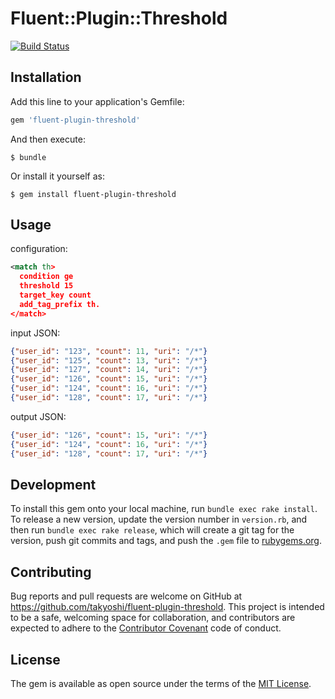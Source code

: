 # Fluent::Plugin::Threshold
[![Build Status](https://travis-ci.org/takyoshi/fluent-plugin-threshold.svg?branch=master)](https://travis-ci.org/takyoshi/fluent-plugin-threshold)

## Installation

Add this line to your application's Gemfile:

```ruby
gem 'fluent-plugin-threshold'
```

And then execute:

    $ bundle

Or install it yourself as:

    $ gem install fluent-plugin-threshold

## Usage

configuration:
```xml
<match th>
  condition ge
  threshold 15
  target_key count
  add_tag_prefix th.
</match>
```


input JSON:
```json
{"user_id": "123", "count": 11, "uri": "/*"}
{"user_id": "125", "count": 13, "uri": "/*"}
{"user_id": "127", "count": 14, "uri": "/*"}
{"user_id": "126", "count": 15, "uri": "/*"}
{"user_id": "124", "count": 16, "uri": "/*"}
{"user_id": "128", "count": 17, "uri": "/*"}
```

output JSON:
```json
{"user_id": "126", "count": 15, "uri": "/*"}
{"user_id": "124", "count": 16, "uri": "/*"}
{"user_id": "128", "count": 17, "uri": "/*"}
```

## Development

To install this gem onto your local machine, run `bundle exec rake install`. To release a new version, update the version number in `version.rb`, and then run `bundle exec rake release`, which will create a git tag for the version, push git commits and tags, and push the `.gem` file to [rubygems.org](https://rubygems.org).

## Contributing

Bug reports and pull requests are welcome on GitHub at https://github.com/takyoshi/fluent-plugin-threshold. This project is intended to be a safe, welcoming space for collaboration, and contributors are expected to adhere to the [Contributor Covenant](http://contributor-covenant.org) code of conduct.


## License

The gem is available as open source under the terms of the [MIT License](http://opensource.org/licenses/MIT).
